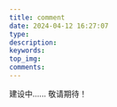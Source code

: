 ```yaml
---
title: comment
date: 2024-04-12 16:27:07
type:
description:
keywords:
top_img:
comments:
---
```

建设中......
敬请期待！
